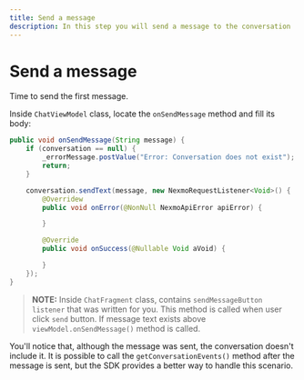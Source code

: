```yaml
---
title: Send a message
description: In this step you will send a message to the conversation
---
```


# Send a message

Time to send the first message.

Inside `ChatViewModel` class, locate the `onSendMessage` method and fill its body:

```java
public void onSendMessage(String message) {
    if (conversation == null) {
        _errorMessage.postValue("Error: Conversation does not exist");
        return;
    }

    conversation.sendText(message, new NexmoRequestListener<Void>() {
        @Overridew
        public void onError(@NonNull NexmoApiError apiError) {

        }

        @Override
        public void onSuccess(@Nullable Void aVoid) {

        }
    });
}
```

> **NOTE:** Inside `ChatFragment` class, contains `sendMessageButton listener` that was written for you. This method is called when user click `send` button. If message text exists above `viewModel.onSendMessage()` method is called.

You'll notice that, although the message was sent, the conversation doesn't include it. It is possible to call the `getConversationEvents()` method after the message is sent, but the SDK provides a better way to handle this scenario.
